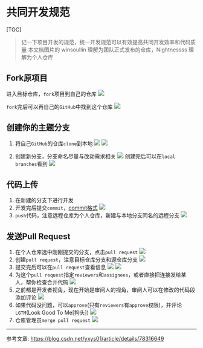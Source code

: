 共同开发规范
===
[TOC]

> 记一下项目开发的规范，统一开发规范可以有效提高共同开发效率和代码质量
> 本文档图片的 winsoullin 理解为团队正式发布的仓库，Nightnessss 理解为个人仓库

## Fork原项目
进入目标仓库，`fork`项目到自己的仓库
![](static/img/github_ecology/fork_0.png)

`fork`完后可以再自己的`GitHub`中找到这个仓库
![](static/img/github_ecology/fork_1.png)
## 创建你的主题分支
1. 将自己`GitHub`的仓库`clone`到本地
![](static/img/github_ecology/idea_clone_0.png)
![](static/img/github_ecology/idea_clone_1.png)

2. 创建新分支，分支命名尽量与改动需求相关
![](static/img/github_ecology/branch_0.png)
创建完后可以在`local branches`看到
![](static/img/github_ecology/branch_1.png)
## 代码上传
1. 在新建的分支下进行开发
2. 开发完后提交`commit`，[commit格式](README.md#commit规范)
![](static/img/github_ecology/commit.png)
3. `push`代码，注意远程仓库为个人仓库，新建与本地分支同名的远程分支
![](static/img/github_ecology/push.png)

## 发送Pull Request

1. 在个人仓库选中刚刚提交的分支，点击`pull request`
![](static/img/github_ecology/pull_request_0.png)
2. 创建`pull request`，注意目标仓库分支和源仓库分支
![](static/img/github_ecology/pull_request_1.png)
3. 提交完后可以在`pull request`查看信息
![](static/img/github_ecology/pull_request_3.png)
![](static/img/github_ecology/pull_request_2.png)
4. 为这个`pull request`指定`reviewers`和`assignees`，或者直接把连接发给某人，帮你检查合并代码
![](static/img/github_ecology/pull_request_4.png)
5. 之前都是开发者视角，现在开始是审阅人的视角，审阅人可以在修改的代码段添加评论
![](static/img/github_ecology/code_review_0.png)
6. 如果代码没问题，可以`approve`(只有`reviewers`有`approve`权限)，并评论`LGTM`(Look Good To Me[狗头])
![](static/img/github_ecology/code_review_1.png)
1. 仓库管理员`merge pull request`
![](static/img/github_ecology/pull_request_5.png)

---

参考文章: https://blog.csdn.net/yxys01/article/details/78316649
